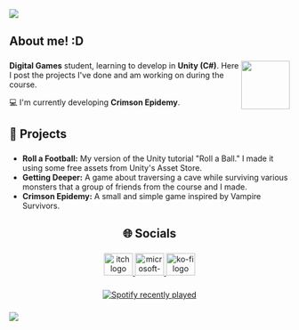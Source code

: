 <div>
  <img style="100%" src="https://capsule-render.vercel.app/api?type=waving&height=100&section=header&reversal=false&text=Call%20me%20Kamui!%20%F0%9F%A6%9D&fontSize=30&fontColor=2596be&fontAlign=50&fontAlignY=50&stroke=-&descSize=20&descAlign=50&descAlignY=50&textBg=false&color=16448c"  />
</div>

###

<h2 align="left">About me! :D</h2>

###

<img align="right" height="87" src="https://i.imgur.com/CzqGmco.jpeg"  />

###

<p align="left"><b>Digital Games</b> student, learning to develop in <b>Unity (C#)</b>. Here I post the projects I've done and am working on during the course.</p>
<p>💻 I'm currently developing <b>Crimson Epidemy</b>.</p>

###

<h2 align="left">📌 Projects</h2>

###

<p align="left">
  <ul>
  <li><b>Roll a Football:</b> My version of the Unity tutorial "Roll a Ball." I made it using some free assets from Unity's Asset Store.</li>
  <li><b>Getting Deeper:</b> A game about traversing a cave while surviving various monsters that a group of friends from the course and I made.</li>
  <li><b>Crimson Epidemy:</b> A small and simple game inspired by Vampire Survivors.</li>
  </ul>
</p>

###

<h2 align="center">🌐 Socials</h2>

###

<div align="center">
  <a href="https://alvarogabriell.itch.io" target="_blank">
    <img src="https://raw.githubusercontent.com/maurodesouza/profile-readme-generator/master/src/assets/icons/social/itch/default.svg" width="52" height="40" alt="itch logo"  />
  </a>
  <a title="alvaromotagabriel@hotmail.com" href="mailto:alvaromotagabriel@hotmail.com" target="_blank">
    <img src="https://raw.githubusercontent.com/maurodesouza/profile-readme-generator/master/src/assets/icons/social/microsoft-outlook/default.svg" width="52" height="40" alt="microsoft-outlook logo"  />
  </a>
  <a href="https://ko-fi.com/kamkeyke" target="_blank">
    <img src="https://raw.githubusercontent.com/maurodesouza/profile-readme-generator/master/src/assets/icons/social/ko-fi/default.svg" width="52" height="40" alt="ko-fi logo"  />
  </a>
</div>

###

<div align="center">
  <a href="https://open.spotify.com/user/31huj4k2rvsrxi6422td3nsuzbgu">
    <img src="https://spotify-recently-played-readme.vercel.app/api?user=31huj4k2rvsrxi6422td3nsuzbgu&count=3&unique=false" alt="Spotify recently played"  />
  </a>
</div>

###

<div>
  <img style="100%" src="https://capsule-render.vercel.app/api?type=waving&height=100&section=footer&reversal=false&text=Byee!%20%F0%9F%91%8B&fontSize=30&fontColor=2596be&fontAlign=50&fontAlignY=50&stroke=-&descSize=20&descAlign=50&descAlignY=50&color=16448c"  />
</div>

###
